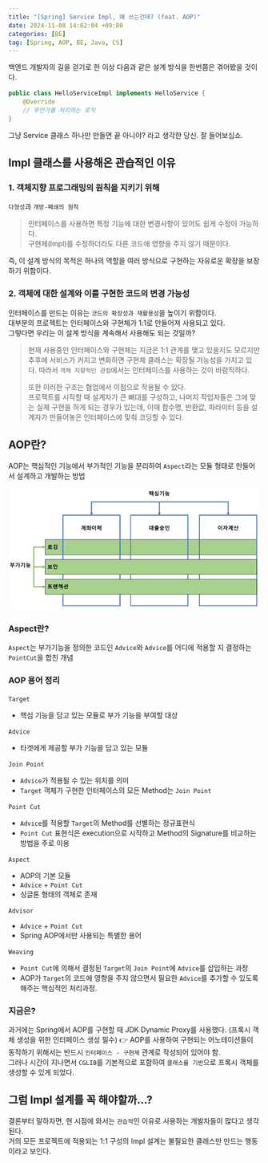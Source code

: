 ```yaml
---
title: "[Spring] Service Impl, 왜 쓰는건데? (feat. AOP)"
date: 2024-11-08 14:02:04 +09:00
categories: [BE]
tag: [Spring, AOP, BE, Java, CS]
---
```


백엔드 개발자의 길을 걷기로 한 이상 다음과 같은 설계 방식을 한번쯤은 겪어봤을 것이다.

```java
public class HelloServiceImpl implements HelloService {
    @Override
    // 무언가를 처리하는 로직
}
```

그냥 Service 클래스 하나만 만들면 끝 아니야? 라고 생각한 당신. 잘 들어보십쇼.

## Impl 클래스를 사용해온 관습적인 이유

### 1. 객체지향 프로그래밍의 원칙을 지키기 위해

`다형성`과 `개방-폐쇄의 원칙`

> 인터페이스를 사용하면 특정 기능에 대한 변경사항이 있어도 쉽게 수정이 가능하다.  
> 구현체(Impl)를 수정하더라도 다른 코드에 영향을 주지 않기 때문이다.

즉, 이 설계 방식의 목적은 하나의 역할을 여러 방식으로 구현하는 자유로운 확장을 보장하기 위함이다.

### 2. 객체에 대한 설계와 이를 구현한 코드의 변경 가능성

인터페이스를 만드는 이유는 `코드의 확장성과 재활용성`을 높이기 위함이다.  
대부분의 프로젝트는 인터페이스와 구현체가 1:1로 만들어져 사용되고 있다.  
그렇다면 우리는 이 설계 방식을 계속해서 사용해도 되는 것일까?

> 현재 사용중인 인터페이스와 구현체는 지금은 1:1 관계를 맺고 있을지도 모르지만 추후에 서비스가 커지고 변화하면 구현체 클래스는 확장될 가능성을 가지고 있다. 따라서 `객체 지향적인 관점`에서는 인터페이스를 사용하는 것이 바람직하다.
>
> 또한 이러한 구조는 협업에서 이점으로 작용될 수 있다.  
> 프로젝트를 시작할 때 설계자가 큰 뼈대를 구성하고, 나머지 작업자들은 그에 맞는 실제 구현을 하게 되는 경우가 있는데, 이때 함수명, 반환값, 파라미터 등을 설계자가 만들어놓은 인터페이스에 맞춰 코딩할 수 있다.

## AOP란?

AOP는 핵심적인 기능에서 부가적인 기능을 분리하여 `Aspect`라는 모듈 형태로 만들어서 설계하고 개발하는 방법

<div align="left">
    <img src="./assets/images/AOP/aop_ex01.png" alt="aop_ex01">  
</div>

### Aspect란?

`Aspect`는 부가기능을 정의한 코드인 `Advice`와 `Advice`를 어디에 적용할 지 결정하는 `PointCut`을 합친 개념

### AOP 용어 정리

`Target`

- 핵심 기능을 담고 있는 모듈로 부가 기능을 부여할 대상

`Advice`

- 타겟에게 제공할 부가 기능을 담고 있는 모듈

`Join Point`

- `Advice`가 적용될 수 있는 위치를 의미
- `Target` 객체가 구현한 인터페이스의 모든 Method는 `Join Point`

`Point Cut`

- `Advice`를 적용할 `Target`의 Method를 선별하는 정규표현식
- `Point Cut` 표현식은 execution으로 시작하고 Method의 Signature를 비교하는 방법을 주로 이용

`Aspect`

- AOP의 기본 모듈
- `Advice` + `Point Cut`
- 싱글톤 형태의 객체로 존재

`Advisor`

- `Advice` + `Point Cut`
- Spring AOP에서만 사용되는 특별한 용어

`Weaving`

- `Point Cut`에 의해서 결정된 `Target`의 `Join Point`에 `Advice`를 삽입하는 과정
- AOP가 `Target`의 코드에 영향을 주지 않으면서 필요한 `Advice`를 추가할 수 있도록 해주는 핵심적인 처리과정.

### 지금은?

과거에는 Spring에서 AOP를 구현할 때 JDK Dynamic Proxy를 사용했다. (프록시 객체 생성을 위한 인터페이스 생성 필수) 👉 AOP를 사용하여 구현되는 어노테이션들이 동작하기 위해서는 반드시 `인터페이스 - 구현체` 관계로 작성되어 있어야 함.  
그러나 시간이 지나면서 `CGLIB`를 기본적으로 포함하여 `클래스를 기반`으로 프록시 객체를 생성할 수 있게 되었다.

## 그럼 Impl 설계를 꼭 해야할까...?

결론부터 말하자면, 현 시점에 와서는 `관습적`인 이유로 사용하는 개발자들이 많다고 생각된다.  
거의 모든 프로젝트에 적용되는 1:1 구성의 Impl 설계는 불필요한 클래스만 만드는 행동이라고 보인다.
